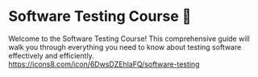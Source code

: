 # Software Testing Course 🧪 

Welcome to the Software Testing Course! This comprehensive guide will walk you through everything you need to know about testing software effectively and efficiently. 
https://icons8.com/icon/6DwsDZEhlaFQ/software-testing
